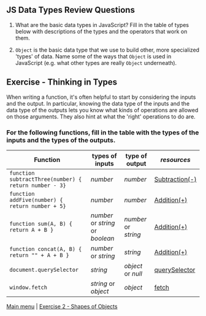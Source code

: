 ## JS Data Types Review Questions

1. What are the basic data types in JavaScript? Fill in the table of types below
   with descriptions of the types and the operators that work on them.

2. `Object` is the basic data type that we use to build other, more specialized
   'types' of data. Name some of the ways that `Object` is used in JavaScript
   (e.g. what other types are really `Object` underneath).

## Exercise - Thinking in Types

When writing a function, it's often helpful to start by considering the inputs
and the output. In particular, knowing the data type of the inputs and the data
type of the outputs lets you know what kinds of operations are allowed on those
arguments. They also hint at what the 'right' operations to do are.

### For the following functions, fill in the table with the types of the inputs and the types of the outputs.

| Function                                              | types of inputs | type of output | _resources_                                                                                               |
| ----------------------------------------------------- | --------------- | -------------- | --------------------------------------------------------------------------------------------------------- |
| `function subtractThree(number) { return number - 3}` | _number_        | _number_ | [Subtraction(-)](https://developer.mozilla.org/en-US/docs/Web/JavaScript/Reference/Operators/Subtraction) |
| `function addFive(number) { return number + 5}`       | _number_ | _number_ | [Addition(+)](https://developer.mozilla.org/en-US/docs/Web/JavaScript/Reference/Operators/Addition)       |
| `function sum(A, B) { return A + B }`                 | _number_ or _string_ or _boolean_ | _number_ or _string_| [Addition(+)](https://developer.mozilla.org/en-US/docs/Web/JavaScript/Reference/Operators/Addition)       |
| `function concat(A, B) { return "" + A + B }`         | _number_ or _string_ | _string_ | [Addition(+)](https://developer.mozilla.org/en-US/docs/Web/JavaScript/Reference/Operators/Addition)       |
| `document.querySelector`                              | _string_ | _object_ or _null_ | [querySelector](https://developer.mozilla.org/en-US/docs/Web/API/Document/querySelector)                  |
| `window.fetch`                                        | _string_  or _object_ | _object_ | [fetch](https://developer.mozilla.org/en-US/docs/Web/API/fetch)                                           |


[Main menu](README.md) | [Exercise 2 - Shapes of Objects](ex2.md)